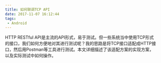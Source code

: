 ```yaml
---
title: 如何联调TCP API 
date: 2017-11-07 16:12:44
tags:
 - Android
---
```


HTTP RESTful API是主流的API形式，易于测试。但一些系统当中使用TCP形式的接口，我们如何方便地对其进行测试呢？我的思路是将TCP接口适配成HTTP接口，然后用Postman等工具进行测试。本文详细描述了该适配方案的实现方案，以及实际测试中如何操作。

<!--more-->
